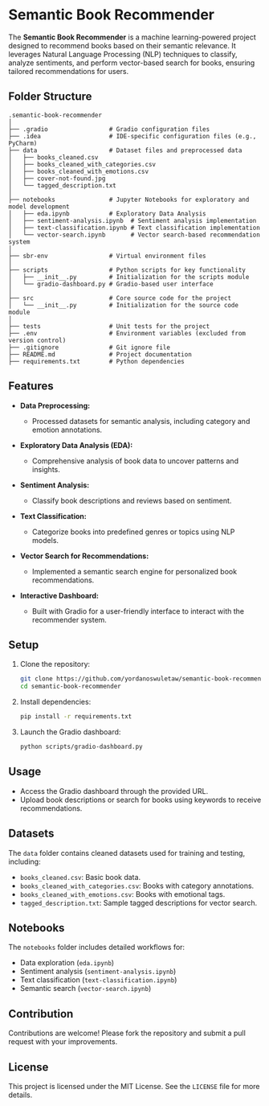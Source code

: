 # Semantic Book Recommender

The **Semantic Book Recommender** is a machine learning-powered project designed to recommend books based on their semantic relevance. It leverages Natural Language Processing (NLP) techniques to classify, analyze sentiments, and perform vector-based search for books, ensuring tailored recommendations for users.

## Folder Structure

```
.semantic-book-recommender
│
├── .gradio                 # Gradio configuration files
├── .idea                   # IDE-specific configuration files (e.g., PyCharm)
├── data                    # Dataset files and preprocessed data
│   ├── books_cleaned.csv
│   ├── books_cleaned_with_categories.csv
│   ├── books_cleaned_with_emotions.csv
│   ├── cover-not-found.jpg
│   └── tagged_description.txt
│
├── notebooks               # Jupyter Notebooks for exploratory and model development
│   ├── eda.ipynb           # Exploratory Data Analysis
│   ├── sentiment-analysis.ipynb  # Sentiment analysis implementation
│   ├── text-classification.ipynb # Text classification implementation
│   └── vector-search.ipynb       # Vector search-based recommendation system
│
├── sbr-env                 # Virtual environment files
│
├── scripts                 # Python scripts for key functionality
│   ├── __init__.py         # Initialization for the scripts module
│   └── gradio-dashboard.py # Gradio-based user interface
│
├── src                     # Core source code for the project
│   └── __init__.py         # Initialization for the source code module
│
├── tests                   # Unit tests for the project
├── .env                    # Environment variables (excluded from version control)
├── .gitignore              # Git ignore file
├── README.md               # Project documentation
├── requirements.txt        # Python dependencies
```

## Features

- **Data Preprocessing:**
  - Processed datasets for semantic analysis, including category and emotion annotations.

- **Exploratory Data Analysis (EDA):**
  - Comprehensive analysis of book data to uncover patterns and insights.

- **Sentiment Analysis:**
  - Classify book descriptions and reviews based on sentiment.

- **Text Classification:**
  - Categorize books into predefined genres or topics using NLP models.

- **Vector Search for Recommendations:**
  - Implemented a semantic search engine for personalized book recommendations.

- **Interactive Dashboard:**
  - Built with Gradio for a user-friendly interface to interact with the recommender system.

## Setup

1. Clone the repository:
   ```bash
   git clone https://github.com/yordanoswuletaw/semantic-book-recommender.git
   cd semantic-book-recommender
   ```

2. Install dependencies:
   ```bash
   pip install -r requirements.txt
   ```

3. Launch the Gradio dashboard:
   ```bash
   python scripts/gradio-dashboard.py
   ```

## Usage

- Access the Gradio dashboard through the provided URL.
- Upload book descriptions or search for books using keywords to receive recommendations.

## Datasets

The `data` folder contains cleaned datasets used for training and testing, including:
- `books_cleaned.csv`: Basic book data.
- `books_cleaned_with_categories.csv`: Books with category annotations.
- `books_cleaned_with_emotions.csv`: Books with emotional tags.
- `tagged_description.txt`: Sample tagged descriptions for vector search.

## Notebooks

The `notebooks` folder includes detailed workflows for:
- Data exploration (`eda.ipynb`)
- Sentiment analysis (`sentiment-analysis.ipynb`)
- Text classification (`text-classification.ipynb`)
- Semantic search (`vector-search.ipynb`)

## Contribution

Contributions are welcome! Please fork the repository and submit a pull request with your improvements.

## License

This project is licensed under the MIT License. See the `LICENSE` file for more details.